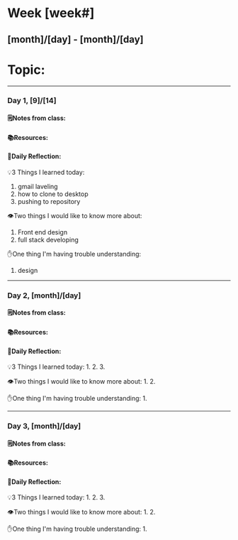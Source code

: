 # Week [week#]
## [month]/[day] - [month]/[day]

# Topic:

___

### Day 1, [9]/[14]

#### 🗒️Notes from class:

#### 📚Resources:


#### 💭Daily Reflection:

💡3 Things I learned today:
1. gmail laveling
2. how to clone to desktop
3. pushing to repository

👁️Two things I would like to know more about:
1. Front end design
2. full stack developing

✋One thing I'm having trouble understanding:
1. design


___

### Day 2, [month]/[day] 

#### 🗒️Notes from class:

#### 📚Resources:


#### 💭Daily Reflection:

💡3 Things I learned today:
1. 
2. 
3. 

👁️Two things I would like to know more about:
1. 
2. 

✋One thing I'm having trouble understanding:
1. 

___

### Day 3, [month]/[day]
#### 🗒️Notes from class:

#### 📚Resources:


#### 💭Daily Reflection:

💡3 Things I learned today:
1. 
2. 
3. 

👁️Two things I would like to know more about:
1. 
2. 

✋One thing I'm having trouble understanding:
1. 
 


